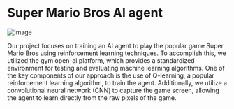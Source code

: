 # Super Mario Bros AI agent

![image](https://user-images.githubusercontent.com/70011787/236725478-757789ac-fcc3-419f-b10f-e35d41f80adb.png)

Our project focuses on training an AI agent to play the popular game Super Mario Bros using reinforcement learning techniques. 
To accomplish this, we utilized the gym open-ai platform, which provides a standardized environment for testing and evaluating machine learning algorithms. One of the key components of our approach is the use of Q-learning, a popular reinforcement learning algorithm, to train the agent. Additionally, we utilize a convolutional neural network (CNN) to capture the game screen, allowing the agent to learn directly from the raw pixels of the game.
